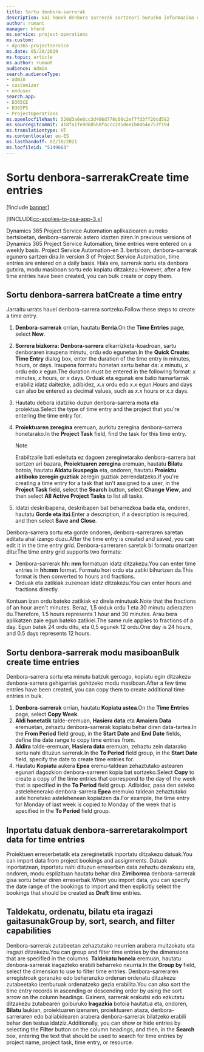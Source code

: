 ```yaml
---
title: Sortu denbora-sarrerak
description: Gai honek denbora sarrerak sortzeari buruzko informazioa ematen du.
author: rumant
manager: kfend
ms.service: project-operations
ms.custom:
- dyn365-projectservice
ms.date: 05/20/2019
ms.topic: article
ms.author: rumant
audience: Admin
search.audienceType:
- admin
- customizer
- enduser
search.app:
- D365CE
- D365PS
- ProjectOperations
ms.openlocfilehash: 520d3a6e6cc3d486d778c66c2ef7fd3ff20cd582
ms.sourcegitcommit: 418fa1fe9d605b8faccc2d5dee1b04b4e753f194
ms.translationtype: HT
ms.contentlocale: eu-ES
ms.lasthandoff: 02/10/2021
ms.locfileid: "5149663"
---
```

# <a name="create-time-entries"></a><span data-ttu-id="be2a9-103">Sortu denbora-sarrerak</span><span class="sxs-lookup"><span data-stu-id="be2a9-103">Create time entries</span></span>

[!include [banner](../includes/psa-now-project-operations.md)]

[!INCLUDE[cc-applies-to-psa-app-3.x](../includes/cc-applies-to-psa-app-3x.md)]

<span data-ttu-id="be2a9-104">Dynamics 365 Project Service Automation aplikazioaren aurreko bertsioetan, denbora-sarrerak astero idazten ziren.</span><span class="sxs-lookup"><span data-stu-id="be2a9-104">In previous versions of Dynamics 365 Project Service Automation, time entries were entered on a weekly basis.</span></span> <span data-ttu-id="be2a9-105">Project Service Automation-en 3. bertsioan, denbora-sarrerak egunero sartzen dira.</span><span class="sxs-lookup"><span data-stu-id="be2a9-105">In version 3 of Project Service Automation, time entries are entered on a daily basis.</span></span> <span data-ttu-id="be2a9-106">Hala ere, sarrerak sortu eta denbora gutxira, modu masiboan sortu edo kopiatu ditzakezu.</span><span class="sxs-lookup"><span data-stu-id="be2a9-106">However, after a few time entries have been created, you can bulk create or copy them.</span></span>

## <a name="create-a-time-entry"></a><span data-ttu-id="be2a9-107">Sortu denbora-sarrera bat</span><span class="sxs-lookup"><span data-stu-id="be2a9-107">Create a time entry</span></span>

<span data-ttu-id="be2a9-108">Jarraitu urrats hauei denbora-sarrera sortzeko.</span><span class="sxs-lookup"><span data-stu-id="be2a9-108">Follow these steps to create a time entry.</span></span>

1. <span data-ttu-id="be2a9-109">**Denbora-sarrerak** orrian, hautatu **Berria**.</span><span class="sxs-lookup"><span data-stu-id="be2a9-109">On the **Time Entries** page, select **New**.</span></span>
2. <span data-ttu-id="be2a9-110">**Sorrera bizkorra: Denbora-sarrera** elkarrizketa-koadroan, sartu denboraren iraupena minutu, ordu edo egunetan.</span><span class="sxs-lookup"><span data-stu-id="be2a9-110">In the **Quick Create: Time Entry** dialog box, enter the duration of the time entry in minutes, hours, or days.</span></span> <span data-ttu-id="be2a9-111">Iraupena formatu honetan sartu behar da: *x* minutu, *x* ordu edo *x* egun.</span><span class="sxs-lookup"><span data-stu-id="be2a9-111">The duration must be entered in the following format: *x* minutes, *x* hours, or *x* days.</span></span> <span data-ttu-id="be2a9-112">Orduak eta egunak ere balio hamartarrak erabiliz idatz daitezke, adibidez, *x.x* ordu edo *x.x* egun.</span><span class="sxs-lookup"><span data-stu-id="be2a9-112">Hours and days can also be entered as decimal values, such as *x.x* hours or *x.x* days.</span></span>
3. <span data-ttu-id="be2a9-113">Hautatu debora idatziko duzun denbora-sarrera mota eta proiektua.</span><span class="sxs-lookup"><span data-stu-id="be2a9-113">Select the type of time entry and the project that you're entering the time entry for.</span></span>
4. <span data-ttu-id="be2a9-114">**Proiektuaren zeregina** eremuan, aurkitu zeregina denbora-sarrera honetarako.</span><span class="sxs-lookup"><span data-stu-id="be2a9-114">In the **Project Task** field, find the task for this time entry.</span></span>

    > [!NOTE]
    > <span data-ttu-id="be2a9-115">Erabiltzaile bati esleituta ez dagoen zereginetarako denbora-sarrera bat sortzen ari bazara, **Proiektuaren zeregina** eremuan, hautatu **Bilatu** botoia, hautatu **Aldatu ikuspegia** eta, ondoren, hautatu **Proiektu aktiboko zeregin guztiak** zeregin guztiak zerrendatzeko.</span><span class="sxs-lookup"><span data-stu-id="be2a9-115">If you're creating a time entry for a task that isn't assigned to a user, in the **Project Task** field, select the **Search** button, select **Change View**, and then select **All Active Project Tasks** to list all tasks.</span></span>

5. <span data-ttu-id="be2a9-116">Idatzi deskribapena, deskribapen bat beharrezkoa bada eta, ondoren, hautatu **Gorde eta itxi**.</span><span class="sxs-lookup"><span data-stu-id="be2a9-116">Enter a description, if a description is required, and then select **Save and Close**.</span></span>

<span data-ttu-id="be2a9-117">Denbora-sarrera sortu eta gorde ondoren, denbora-sarreraren saretan editatu ahal izango duzu.</span><span class="sxs-lookup"><span data-stu-id="be2a9-117">After the time entry is created and saved, you can edit it in the time entry grid.</span></span> <span data-ttu-id="be2a9-118">Denbora-sarreraren saretak bi formatu onartzen ditu:</span><span class="sxs-lookup"><span data-stu-id="be2a9-118">The time entry grid supports two formats:</span></span>

- <span data-ttu-id="be2a9-119">Denbora-sarrerak **hh: mm** formatuan idatz ditzakezu.</span><span class="sxs-lookup"><span data-stu-id="be2a9-119">You can enter time entries in **hh:mm** format.</span></span> <span data-ttu-id="be2a9-120">Formatu hori ordu eta zatiki bihurtzen da.</span><span class="sxs-lookup"><span data-stu-id="be2a9-120">This format is then converted to hours and fractions.</span></span>
- <span data-ttu-id="be2a9-121">Orduak eta zatikiak zuzenean idatz ditzakezu.</span><span class="sxs-lookup"><span data-stu-id="be2a9-121">You can enter hours and fractions directly.</span></span>

<span data-ttu-id="be2a9-122">Kontuan izan ordu bateko zatikiak ez direla minutuak.</span><span class="sxs-lookup"><span data-stu-id="be2a9-122">Note that the fractions of an hour aren't minutes.</span></span> <span data-ttu-id="be2a9-123">Beraz, 1,5 orduk ordu 1 eta 30 minutu adierazten du.</span><span class="sxs-lookup"><span data-stu-id="be2a9-123">Therefore, 1.5 hours represents 1 hour and 30 minutes.</span></span> <span data-ttu-id="be2a9-124">Arau bera aplikatzen zaie egun bateko zatikiei.</span><span class="sxs-lookup"><span data-stu-id="be2a9-124">The same rule applies to fractions of a day.</span></span> <span data-ttu-id="be2a9-125">Egun batek 24 ordu ditu, eta 0,5 egunek 12 ordu.</span><span class="sxs-lookup"><span data-stu-id="be2a9-125">One day is 24 hours, and 0.5 days represents 12 hours.</span></span>

## <a name="bulk-create-time-entries"></a><span data-ttu-id="be2a9-126">Sortu denbora-sarrerak modu masiboan</span><span class="sxs-lookup"><span data-stu-id="be2a9-126">Bulk create time entries</span></span>

<span data-ttu-id="be2a9-127">Denbora-sarrera sortu eta minutu batzuk geroago, kopiatu egin ditzakezu denbora-sarrera gehigarriak gehitzeko modu masiboan.</span><span class="sxs-lookup"><span data-stu-id="be2a9-127">After a few time entries have been created, you can copy them to create additional time entries in bulk.</span></span>

1. <span data-ttu-id="be2a9-128">**Denbora-sarrerak** orrian, hautatu **Kopiatu astea**.</span><span class="sxs-lookup"><span data-stu-id="be2a9-128">On the **Time Entries** page, select **Copy Week**.</span></span>
2. <span data-ttu-id="be2a9-129">**Aldi honetatik** talde-eremuan, **Hasiera data** eta **Amaiera Data** eremuetan, zehaztu denbora-sarrerak kopiatu behar diren data-tartea.</span><span class="sxs-lookup"><span data-stu-id="be2a9-129">In the **From Period** field group, in the **Start Date** and **End Date** fields, define the date range to copy time entries from.</span></span>
3. <span data-ttu-id="be2a9-130">**Aldira** talde-eremuan, **Hasiera data** eremuan, zehaztu zein datarako sortu nahi dituzun sarrerak.</span><span class="sxs-lookup"><span data-stu-id="be2a9-130">In the **To Period** field group, in the **Start Date** field, specify the date to create time entries for.</span></span>
4. <span data-ttu-id="be2a9-131">Hautatu **Kopiatu** aukera **Epea** eremu-taldean zehaztutako astearen egunari dagozkion denbora-sarreren kopia bat sortzeko.</span><span class="sxs-lookup"><span data-stu-id="be2a9-131">Select **Copy** to create a copy of the time entries that correspond to the day of the week that is specified in the **To Period** field group.</span></span> <span data-ttu-id="be2a9-132">Adibidez, pasa den asteko astelehenerako denbora-sarrera **Epea** eremuko taldean zehaztutako aste honetako astelehenean kopiatzen da.</span><span class="sxs-lookup"><span data-stu-id="be2a9-132">For example, the time entry for Monday of last week is copied to Monday of the week that is specified in the **To Period** field group.</span></span>

## <a name="import-data-for-time-entries"></a><span data-ttu-id="be2a9-133">Inportatu datuak denbora-sarreretarako</span><span class="sxs-lookup"><span data-stu-id="be2a9-133">Import data for time entries</span></span>

<span data-ttu-id="be2a9-134">Proiektuen erreserbetatik eta zereginetatik inportatu ditzakezu datuak.</span><span class="sxs-lookup"><span data-stu-id="be2a9-134">You can import data from project bookings and assignments.</span></span> <span data-ttu-id="be2a9-135">Datuak inportatzean, inportatu nahi dituzun erreserben data zehaztu dezakezu eta, ondoren, modu esplizituan hautatu behar dira **Zirriborroa** denbora-sarrerak gisa sortu behar diren erreserbak.</span><span class="sxs-lookup"><span data-stu-id="be2a9-135">When you import data, you can specify the date range of the bookings to import and then explicitly select the bookings that should be created as **Draft** time entries.</span></span>

## <a name="group-by-sort-search-and-filter-capabilities"></a><span data-ttu-id="be2a9-136">Taldekatu, ordenatu, bilatu eta iragazi gaitasunak</span><span class="sxs-lookup"><span data-stu-id="be2a9-136">Group by, sort, search, and filter capabilities</span></span>

<span data-ttu-id="be2a9-137">Denbora-sarrerak zutabeetan zehaztutako neurrien arabera multzokatu eta iragazi ditzakezu.</span><span class="sxs-lookup"><span data-stu-id="be2a9-137">You can group and filter time entries by the dimensions that are specified in the columns.</span></span> <span data-ttu-id="be2a9-138">**Taldekatu honela** eremuan, hautatu denbora-sarrerak iragazteko erabili beharreko neurria.</span><span class="sxs-lookup"><span data-stu-id="be2a9-138">In the **Group by** field, select the dimension to use to filter time entries.</span></span> <span data-ttu-id="be2a9-139">Denbora-sarreraren erregistroak goranzko edo beheranzko ordenan ordenatu ditzakezu zutabeetako izenburuak ordenatzeko gezia erabilita.</span><span class="sxs-lookup"><span data-stu-id="be2a9-139">You can also sort the time entry records in ascending or descending order by using the sort arrow on the column headings.</span></span> <span data-ttu-id="be2a9-140">Gainera, sarrerak erakutsi edo ezkutatu ditzakezu zutabearen goiburuko **Iragazkia** botoia hautatua eta, ondoren, **Bilatu** laukian, proiektuaren izenaren, proiektuaren ataza, denbora-sarreraren edo baliabidearen arabera denbora-sarrerak bilatzeko erabili behar den testua idatziz.</span><span class="sxs-lookup"><span data-stu-id="be2a9-140">Additionally, you can show or hide entries by selecting the **Filter** button on the column headings, and then, in the **Search** box, entering the text that should be used to search for time entries by project name, project task, time entry, or resource.</span></span>
